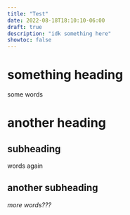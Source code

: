 ```yaml
---
title: "Test"
date: 2022-08-18T18:10:10-06:00
draft: true
description: "idk something here"
showtoc: false
---
```


# something heading

some words

# another heading

## subheading

words again

## another subheading

_more words???_
